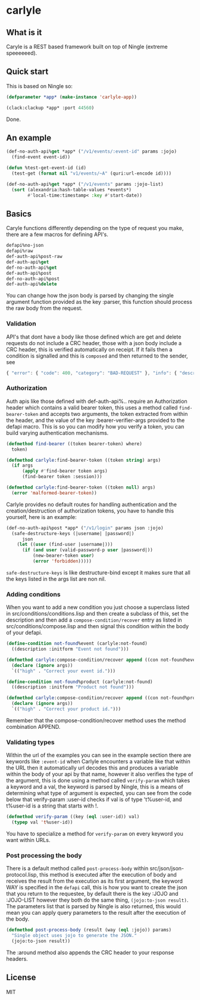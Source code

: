 # carlyle

## What is it
Caryle is a REST based framework built on top of Ningle (extreme speeeeeed). 

## Quick start

This is based on Ningle so: 

```lisp
(defparameter *app* (make-instance 'carlyle-app))

(clack:clackup *app* :port 44560)

```
Done.

## An example

```lisp
(def-no-auth-api%get *app* ("/v1/events/:event-id" params :jojo)
  (find-event event-id))

(defun %test-get-event-id (id)
  (test-get (format nil "v1/events/~A" (quri:url-encode id))))

(def-no-auth-api%get *app* ("/v1/events" params :jojo-list)
  (sort (alexandria:hash-table-values *events*)
        #'local-time:timestamp< :key #'start-date))
```


## Basics
Caryle functions differently depending on the type of request you make, there are a few 
macros for defining API's.

```lisp
defapi%no-json
defapi%raw 
def-auth-api%post-raw
def-auth-api%get
def-no-auth-api%get
def-auth-api%post
def-no-auth-api%post
def-auth-api%delete
```

You can change how the json body is parsed by changing the single argument function provided as the key :parser, this function should process the raw body from the request.

### Validation
API's that dont have a body like those defined which are get and delete requests do not 
include a CRC header, those with a json body include a CRC header, this is verified 
automatically on receipt. If it fails then a condition is signalled and this is `composed` and then returned to the sender, see
```js
{ "error": { "code": 400, "category": "BAD-REQUEST" }, "info": { "description": "Bearer token is missing for a request that requires authorization." }, "recover": { "high": "Append authorization header", "low": "Resend request." } }
```
### Authorization 
Auth apis like those defined with def-auth-api%.. require an Authorization header which contains a valid bearer token, this uses a method called `find-bearer-token` and accepts two arguments, the token extracted from within the header, and the value of the key :bearer-verifier-args provided to the defapi macro. This is so you can modify how you verify a token, you can build varying authentication mechanisms.

```lisp
(defmethod find-bearer ((token bearer-token) where)
  token)

(defmethod carlyle:find-bearer-token ((token string) args)
  (if args 
      (apply #'find-bearer token args)
      (find-bearer token :session)))

(defmethod carlyle:find-bearer-token ((token null) args)
  (error 'malformed-bearer-token))

```

Carlyle provides no default routes for handling authentication and the creation/destruction of authorization tokens, you have to handle this yourself, here is an example:
```lisp
(def-no-auth-api%post *app* ("/v1/login" params json :jojo)
  (safe-destructure-keys (|username| |password|)
      json
    (let ((user (find-user |username|)))
      (if (and user (valid-password-p user |password|))
          (new-bearer-token user)
          (error 'forbidden)))))
```
`safe-destructure-keys` is like destructure-bind except it makes sure that all the keys listed in the args list are non nil.


### Adding conditions
When you want to add a new condition you just choose a superclass listed in src/conditions/conditions.lisp and then create a subclass of this, set the description and then add a `compose-condition/recover` entry as listed in src/conditions/compose.lisp and then signal this condition within the body of your defapi.

```lisp
(define-condition not-found%event (carlyle:not-found)
  ((description :initform "Event not found")))

(defmethod carlyle:compose-condition/recover append ((con not-found%event) req &rest args)
  (declare (ignore args))
  `(("high" . "Correct your event id.")))

(define-condition not-found%product (carlyle:not-found)
  ((description :initform "Product not found")))

(defmethod carlyle:compose-condition/recover append ((con not-found%product) req &rest args)
  (declare (ignore args))
  `(("high" . "Correct your product id.")))
```

Remember that the compose-condition/recover method uses the method combination APPEND.

### Validating types
Within the url of the examples you can see in the example section there are keywords like
`:event-id` when Carlyle encounters a variable like that within the URL then it automatically url decodes this and produces a variable within the body of your api by that name, however it also verifies the type of the argument, this is done using a method called `verify-param` which takes a keyword and a val, the keyword is parsed by Ningle, this is a means of determining what type of argument is expected, you can see from the code below that verify-param :user-id checks if val is of type 't%user-id, and t%user-id is a string that starts with !. 

```lisp
(defmethod verify-param ((key (eql :user-id)) val)
  (typep val 't%user-id))
```
You have to specialize a method for `verify-param` on every keyword you want within URLs.

### Post processing the body
There is a default method called `post-process-body` within src/json/json-protocol.lisp, this method is executed after the execution of body and receives the result from the execution as its first argument, the keyword WAY is specified in the `defapi` call, this is how 
you want to create the json that you return to the requestee, by default there is the key :JOJO and :JOJO-LIST however they both do the same thing, `(jojo:to-json result)`. The 
parameters list that is parsed by Ningle is also returned, this would mean you can apply 
query parameters to the result after the execution of the body.

```lisp
(defmethod post-process-body (result (way (eql :jojo)) params)
  "Single object uses jojo to generate the JSON."
  (jojo:to-json result))
```
The :around method also appends the CRC header to your response headers.




## License

MIT


